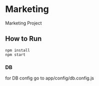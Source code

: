 # Marketing

Marketing Project


## How to Run

```
npm install
npm start
```

### DB

for DB config go to app/config/db.config.js